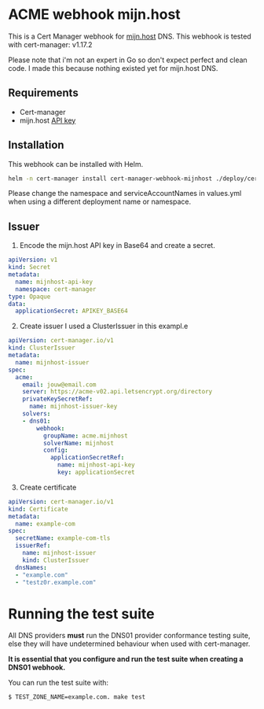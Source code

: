 # ACME webhook mijn.host
This is a Cert Manager webhook for [mijn.host](https://mijn.host) DNS.
This webhook is tested with cert-manager: v1.17.2

Please note that i'm not an expert in Go so don't expect perfect and clean code.
I made this because nothing existed yet for mijn.host DNS.

## Requirements
* Cert-manager
* mijn.host [API key](https://mijn.host/cp/account/api/#)

## Installation
This webhook can be installed with Helm.

```bash
helm -n cert-manager install cert-manager-webhook-mijnhost ./deploy/cert-manager-webhook-mijnhost
```
Please change the namespace and serviceAccountNames in values.yml when using a different deployment name or namespace.

## Issuer
1. Encode the mijn.host API key in Base64 and create a secret.

```yaml
apiVersion: v1
kind: Secret
metadata:
  name: mijnhost-api-key
  namespace: cert-manager
type: Opaque
data:
  applicationSecret: APIKEY_BASE64
```

2. Create issuer
I used a ClusterIssuer in this exampl.e

```yaml
apiVersion: cert-manager.io/v1
kind: ClusterIssuer
metadata:
  name: mijnhost-issuer
spec:
  acme:
    email: jouw@email.com
    server: https://acme-v02.api.letsencrypt.org/directory
    privateKeySecretRef:
      name: mijnhost-issuer-key
    solvers:
    - dns01:
        webhook:
          groupName: acme.mijnhost
          solverName: mijnhost
          config:
            applicationSecretRef:
              name: mijnhost-api-key
              key: applicationSecret
```

3. Create certificate

```yaml
apiVersion: cert-manager.io/v1
kind: Certificate
metadata:
  name: example-com
spec:
  secretName: example-com-tls
  issuerRef:
    name: mijnhost-issuer
    kind: ClusterIssuer
  dnsNames:
  - "example.com"
  - "testz0r.example.com"
```

# Running the test suite

All DNS providers **must** run the DNS01 provider conformance testing suite,
else they will have undetermined behaviour when used with cert-manager.

**It is essential that you configure and run the test suite when creating a
DNS01 webhook.**

You can run the test suite with:

```bash
$ TEST_ZONE_NAME=example.com. make test
```

